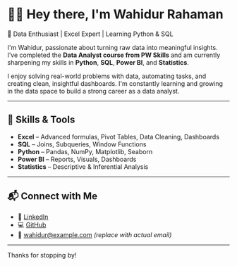 # 👨‍💻 Hey there, I'm Wahidur Rahaman

🎯 Data Enthusiast | Excel Expert | Learning Python & SQL

I'm Wahidur, passionate about turning raw data into meaningful insights. I’ve completed the **Data Analyst course from PW Skills** and am currently sharpening my skills in **Python**, **SQL**, **Power BI**, and **Statistics**.

I enjoy solving real-world problems with data, automating tasks, and creating clean, insightful dashboards. I'm constantly learning and growing in the data space to build a strong career as a data analyst.

---

## 🚀 Skills & Tools

- **Excel** – Advanced formulas, Pivot Tables, Data Cleaning, Dashboards  
- **SQL** – Joins, Subqueries, Window Functions  
- **Python** – Pandas, NumPy, Matplotlib, Seaborn  
- **Power BI** – Reports, Visuals, Dashboards  
- **Statistics** – Descriptive & Inferential Analysis

---

## 📬 Connect with Me

- 🔗 [LinkedIn](https://www.linkedin.com/in/wahidur-rahaman-22a42a20b)  
- 💻 [GitHub](https://github.com/Wahidur123)  
- 📧 wahidur@example.com *(replace with actual email)*

---

Thanks for stopping by!
